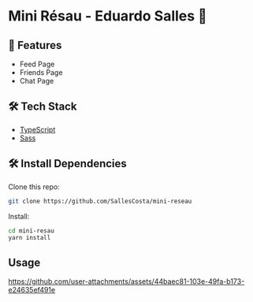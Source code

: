 # Mini Résau - Eduardo Salles 👋

## 🧐 Features

- Feed Page
- Friends Page
- Chat Page

## 🛠️ Tech Stack

- [TypeScript](https://www.typescriptlang.org/)
- [Sass](https://sass-lang.com/)

## 🛠️ Install Dependencies

Clone this repo:

```bash
git clone https://github.com/SallesCosta/mini-reseau
```

Install:

```bash
cd mini-resau
yarn install
```

## Usage

https://github.com/user-attachments/assets/44baec81-103e-49fa-b173-e24635ef491e